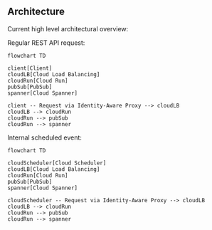 Architecture
-

Current high level architectural overview:

Regular REST API request:

````mermaid
flowchart TD

client[Client]
cloudLB[Cloud Load Balancing]
cloudRun[Cloud Run]
pubSub[PubSub]
spanner[Cloud Spanner]

client -- Request via Identity-Aware Proxy --> cloudLB
cloudLB --> cloudRun
cloudRun --> pubSub
cloudRun --> spanner
````

Internal scheduled event:

````mermaid
flowchart TD
  
cloudScheduler[Cloud Scheduler]
cloudLB[Cloud Load Balancing]
cloudRun[Cloud Run]
pubSub[PubSub]
spanner[Cloud Spanner]

cloudScheduler -- Request via Identity-Aware Proxy --> cloudLB
cloudLB --> cloudRun
cloudRun --> pubSub
cloudRun --> spanner
````
